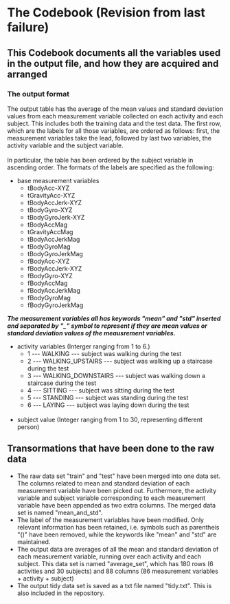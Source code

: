 # The Codebook (Revision from last failure)
## This Codebook documents all the variables used in the output file, and how they are acquired and arranged

### The output format
The output table has the average of the mean values and standard deviation values from each measurement variable collected on each activity and each subject. This includes both the training data and the test data.
The first row, which are the labels for all those variables, are ordered as follows: first, the measurement variables take the lead,  followed by last two variables, the activity variable and the subject variable. <br></br>
In particular, the table has been ordered by the subject variable in ascending order.
The formats of the labels are specified as the following: <br>
- base measurement variables
  - tBodyAcc-XYZ
  - tGravityAcc-XYZ
  - tBodyAccJerk-XYZ
  - tBodyGyro-XYZ
  - tBodyGyroJerk-XYZ
  - tBodyAccMag
  - tGravityAccMag
  - tBodyAccJerkMag
  - tBodyGyroMag
  - tBodyGyroJerkMag
  - fBodyAcc-XYZ
  - fBodyAccJerk-XYZ
  - fBodyGyro-XYZ
  - fBodyAccMag
  - fBodyAccJerkMag
  - fBodyGyroMag
  - fBodyGyroJerkMag
  
<b><i>The measurement variables all has keywords "mean" and "std" inserted and separated by "_" symbol to represent if they are mean values or standard deviation values of the meausrement variables.</i></b>
- activity variables (Interger ranging from 1 to 6.)
  - 1 --- WALKING --- subject was walking during the test
  - 2 --- WALKING_UPSTAIRS --- subject was walking up a staircase during the test
  - 3 --- WALKING_DOWNSTAIRS --- subject was walking down a staircase during the test
  - 4 --- SITTING --- subject was sitting during the test
  - 5 --- STANDING --- subject was standing during the test
  - 6 --- LAYING --- subject was laying down during the test <br></br>
- subject value (Integer ranging from 1 to 30, representing different person)

## Transormations that have been done to the raw data
- The raw data set "train" and "test" have been merged into one data set. The columns related to mean and standard deviation of each measurement variable have been picked out. Furthermore, the activity variable and subject variable corresponding to each measurement variable have been appended as two extra columns. The merged data set is named "mean_and_std".
- The label of the measurement variables have been modified. Only relevant information has been retained, i.e. symbols such as parentheis "()" have been removed, while the keywords like "mean" and "std" are maintained.
- The output data are averages of all the mean and standard deviation of each measurement variable, running over each activity and each subject. This data set is named "average_set", which has 180 rows (6 activities and 30 subjects) and 88 columns (86 measurement variables + activity + subject)
- The output tidy data set is saved as a txt file named "tidy.txt". This is also included in the repository.
